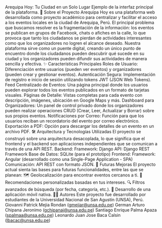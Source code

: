 Arequipa Hoy: Tu Ciudad en un Solo Lugar
Ejemplo de la interfaz principal de la plataforma.
📖 Sobre el Proyecto
Arequipa Hoy es una plataforma web desarrollada como proyecto académico para centralizar y facilitar el acceso a los eventos locales en la ciudad de Arequipa, Perú.
El principal problema que buscamos resolver es la fragmentación de la información: los eventos se publican en grupos de Facebook, chats o afiches en la calle, lo que provoca que tanto los ciudadanos se pierdan de actividades interesantes como que los organizadores no logren el alcance deseado.
Nuestra plataforma sirve como un puente digital, creando un único punto de encuentro donde los ciudadanos pueden descubrir qué sucede en su ciudad y los organizadores pueden difundir sus actividades de manera sencilla y efectiva.
✨ Características Principales
Roles de Usuario: Diferenciación entre usuarios (pueden ver eventos) y organizadores (pueden crear y gestionar eventos).
Autenticación Segura: Implementación de registro e inicio de sesión utilizando tokens JWT (JSON Web Tokens).
Feed Centralizado de Eventos: Una página principal donde los usuarios pueden explorar todos los eventos publicados en un formato de tarjetas visuales.
Páginas de Detalle: Vistas completas para cada evento con descripción, imágenes, ubicación en Google Maps y más.
Dashboard para Organizadores: Un panel de control privado donde los organizadores pueden realizar operaciones CRUD (Crear, Leer, Actualizar y Borrar) sobre sus propios eventos.
Notificaciones por Correo: Función para que los usuarios reciban un recordatorio del evento por correo electrónico.
Exportación a PDF: Opción para descargar los detalles de un evento en un archivo PDF.
🛠️ Arquitectura y Tecnologías Utilizadas
El proyecto se construyó sobre una arquitectura desacoplada, lo que significa que el frontend y el backend son aplicaciones independientes que se comunican a través de una API REST.
Backend:
Framework: Django
API: Django REST Framework
Base de Datos: SQLite (para el prototipo)
Frontend:
Framework: Angular (desarrollado como una Single-Page Application - SPA)
Comunicación:
API REST con formato JSON.
🚀 Futuras Mejoras
El proyecto actual sienta las bases para futuras funcionalidades, entre las que se planean:
🗺️ Geolocalización para encontrar eventos cercanos a ti.
🧠 Recomendaciones personalizadas basadas en tus intereses.
🔍 Filtros avanzados de búsqueda (por fecha, categoría, etc.).
📱 Desarrollo de una aplicación móvil nativa.
👨‍💻 Autores
Este proyecto fue desarrollado por estudiantes de la Universidad Nacional de San Agustín (UNSA), Perú.
Giovanni Patrick Mejia Rondan (gmejiar@unsa.edu.pe)
German Arturo Chipana Jeronimo (gchipanaj@unsa.edu.pe)
Santiago Enrique Palma Apaza (spalmaa@unsa.edu.pe)
Leonardo Juan Jose Baca Calsin (lbacac@unsa.edu.pe)
